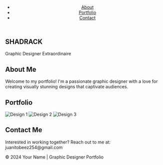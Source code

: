 <!DOCTYPE html>
<html lang="en">
<head>
  <meta charset="UTF-8">
  <meta name="viewport" content="width=device-width, initial-scale=1.0">
  <title>Graphic Designer Portfolio</title>
  <link rel="stylesheet" href="styles.css">
  <!-- Add any additional CSS or libraries here -->
</head>
<body>
  <header>
    <nav>
      <ul>
        <li><a href="#about">About</a></li>
        <li><a href="#portfolio">Portfolio</a></li>
        <li><a href="#contact">Contact</a></li>
      </ul>
    </nav>
  </header>
  
  <section class="hero">
    <div class="hero-content">
      <h1>SHADRACK</h1>
      <p>Graphic Designer Extraordinaire</p>
    </div>
  </section>
  
  <section id="about">
    <div class="container">
      <h2>About Me</h2>
      <p>Welcome to my portfolio! I'm a passionate graphic designer with a love for creating visually stunning designs that captivate audiences.</p>
    </div>
  </section>
  
  <section id="portfolio">
    <div class="container">
      <h2>Portfolio</h2>
      <div class="gallery">
        <img src="image1.jpg" alt="Design 1">
        <img src="image2.jpg" alt="Design 2">
        <img src="image3.jpg" alt="Design 3">
        <!-- Add more images as needed -->
      </div>
    </div>
  </section>
  
  <section id="contact">
    <div class="container">
      <h2>Contact Me</h2>
      <p>Interested in working together? Reach out to me at: juanitobeez254@gmail.com</p>
    </div>
  </section>

  <footer>
    <div class="container">
      <p>&copy; 2024 Your Name | Graphic Designer Portfolio</p>
    </div>
  </footer>
</body>
</html>

